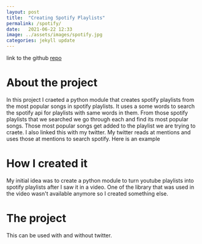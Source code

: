 ```yaml
---
layout: post
title:  "Creating Spotify Playlists"
permalink: /spotify/
date:   2021-06-22 12:33
image: ../assets/images/spotify.jpg
categories: jekyll update
---
```


link to the github [repo](https://github.com/GaelGil/apiPractice)

# About the project
In this project I craeted a python module that creates spotify playlists from the most popular songs in spotify playlists. It uses a some words to search the spotify api for playlists with same words in them. From those spotify playlists that we searched we go through each and find its most popular songs. Those most popular songs get added to the playlist we are trying to craete. I also linked this with my twitter. My twitter reads at mentions and uses those at mentions to search spotify. 
Here is an example

# How I created it
My initial idea was to create a python module to turn youtube playlists into spotify playlists after I saw it in a video. One of the library that was used in the video wasn't available anymore so I created something else. 

# The project
This can be used with and without twitter.